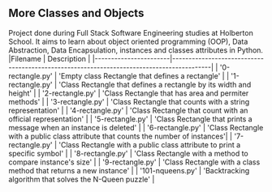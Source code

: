 More Classes and Objects
------------------------------------------------------------------------------------------
Project done during Full Stack Software Engineering studies at Holberton School. It aims to learn about object oriented programming (OOP), Data Abstraction, Data Encapsulation, instances and classes attributes in Python.
|Filename		|	Description									   |
|-----------------------|------------------------------------------------------------------------------------------|
| '0-rectangle.py'	|	'Empty class Rectangle that defines a rectangle'				   |
| '1-rectangle.py'	|	'Class Rectangle that defines a rectangle by its width and height'		   |
| '2-rectangle.py'	|	'Class Rectangle that has area and permiter methods'				   |
| '3-rectangle.py'	|	'Class Rectangle that counts with a string representation'			   |
| '4-rectangle.py'	|	'Class Rectangle that count with an official representation'			   |
| '5-rectangle.py'	|	'Class Rectangle that prints a message when an instance is deleted'		   |
| '6-rectangle.py'	|	'Class Rectangle with a public class attribute that counts the number of instances'|
| '7-rectangle.py'	|	'Class Rectangle with a public class attribute to print a specific symbol'	   |
| '8-rectangle.py'	|	'Class Rectangle with a method to compare instance's size'			   |
| '9-rectangle.py'	|	'Class Rectangle with a class method that returns a new instance'		   |
| '101-nqueens.py'	|	'Backtracking algorithm that solves the N-Queen puzzle'				   |
